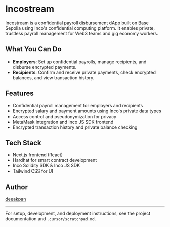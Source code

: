 # Incostream

Incostream is a confidential payroll disbursement dApp built on Base Sepolia using Inco's confidential computing platform. It enables private, trustless payroll management for Web3 teams and gig economy workers.

## What You Can Do
- **Employers**: Set up confidential payrolls, manage recipients, and disburse encrypted payments.
- **Recipients**: Confirm and receive private payments, check encrypted balances, and view transaction history.

## Features
- Confidential payroll management for employers and recipients
- Encrypted salary and payment amounts using Inco's private data types
- Access control and pseudonymization for privacy
- MetaMask integration and Inco JS SDK frontend
- Encrypted transaction history and private balance checking

## Tech Stack
- Next.js frontend (React)
- Hardhat for smart contract development
- Inco Solidity SDK & Inco JS SDK
- Tailwind CSS for UI

## Author
[deeakpan](https://github.com/deeakpan)

---

For setup, development, and deployment instructions, see the project documentation and `.cursor/scratchpad.md`.
